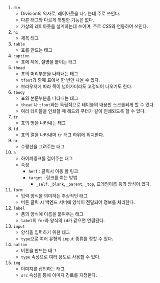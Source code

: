 1. `div`
    * Division의 약자로, 레이아웃을 나누는데 주로 쓰인다.
    * 다른 태그와 다르게 특별한 기능은 없다.
    * 가상의 레이아웃을 설계하는데 쓰이며, 주로 *CSS*와 연동하여 쓰인다.
2. `h1`
    * 제목 태그
3. `table`
    * 표를 만드는 태그
4. `caption`
    * 표에 제목, 설명을 붙이는 태그
5. `thead`
    * 표의 머리부분을 나타내는 태그
    * `tfoot`과 함께 표에서 한 번만 나올 수 있다.
    * 브라우저에 따라 쪽이 넘어가더라도 고정되어 나오기도 한다.
6. `tbody`
    * 표의 본문부분을 나타내는 태그
    * `thead` 나 `tfoot`와는 독립적으로 테이블의 내용만 스크롤되게 할 수 있다.
    * 여러 테이블을 인쇄할 때 헤드와 푸터가 같이 인쇄되도록 할 수 있다.
7. `tr`
    * 표의 행을 나타내는 태그
8. `td`
    * 표의 열을 나타내며 `tr` 태그 하위에 위치한다.
9. `hr`
    * 수평선을 그려주는 태그
10. `a`
    * 하이퍼링크를 걸어주는 태그
    * 속성
        * `herf` : 클릭시 이동 할 링크
        * `target` : 링크를 여는 방법
            * `_self`, `_blank`, `_parent`, `_top`, 프레임이름 등의 방식이 있다.
11. `form`
    * 입력 양식을 의미하는 추상적인 태그
    * 버튼 클릭 시 백엔드 서버에 양식이 전달되어 정보를 처리한다.
12. `label`
    * 폼의 양식에 이름을 붙여주는 태그
    * `label`의 `for`과 양식의 `id`가 같으면 연결된다.
13. `input`
    * 양식을 입력하기 위한 태그
    * `type`으로 여러 유형의 `input` 종류를 정할 수 있다.
14. `button`
    * 버튼을 만드는 태그
    * `type` 속성으로 여러 용도로 사용할 수 있다.
15. `img`
    * 이미지를 삽입하는 태그
    * `src` 속성을 통해 이미지 경로를 지정한다.
